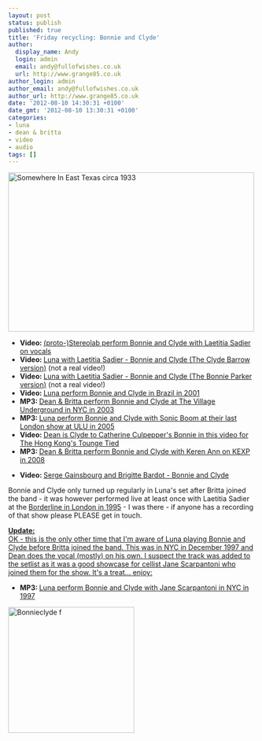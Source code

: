 ```yaml
---
layout: post
status: publish
published: true
title: 'Friday recycling: Bonnie and Clyde'
author:
  display_name: Andy
  login: admin
  email: andy@fullofwishes.co.uk
  url: http://www.grange85.co.uk
author_login: admin
author_email: andy@fullofwishes.co.uk
author_url: http://www.grange85.co.uk
date: '2012-08-10 14:30:31 +0100'
date_gmt: '2012-08-10 13:30:31 +0100'
categories:
- luna
- dean & britta
- video
- audio
tags: []
---
```

<p><a href="http://www.flickr.com/photos/puuikibeach/1660417549/" title="Somewhere In East Texas circa 1933 by puuikibeach, on Flickr"><img class="aligncenter" src="http://farm3.staticflickr.com/2349/1660417549_4ac3979c74.jpg" width="500" height="324" alt="Somewhere In East Texas circa 1933"></a></p>
<ul>
<li><strong>Video: </strong><a href="http://www.youtube.com/watch?v=soRPrNTj3nY">(proto-)Stereolab perform Bonnie and Clyde with Laetitia Sadier on vocals</a></li>
<li><strong>Video: </strong><a href="http://www.youtube.com/watch?v=tXeCLVsA5PQ">Luna with Laetitia Sadier - Bonnie and Clyde (The Clyde Barrow version)</a> (not a real video!)</li>
<li><strong>Video: </strong><a href="http://www.youtube.com/watch?v=WbM5F-UtbNA">Luna with Laetitia Sadier - Bonnie and Clyde (The Bonnie Parker version)</a> (not a real video!)</li>
<li><strong>Video: </strong><a href="http://www.youtube.com/watch?v=D3o7LYyPgaA">Luna perform Bonnie and Clyde in Brazil in 2001</a></li>
<li><strong>MP3: </strong><a href="https://www.box.com/s/7edbe124aecdd2500174">Dean & Britta perform Bonnie and Clyde at The Village Underground in NYC in 2003</a></li>
<li><strong>MP3: </strong><a href="https://www.box.com/s/3e7732af7014e016ebc9">Luna perform Bonnie and Clyde with Sonic Boom at their last London show at ULU in 2005</a></li>
<li><strong>Video: </strong><a href="http://www.youtube.com/watch?v=eW8yxOOgc2M">Dean is Clyde to Catherine Culpepper's Bonnie in this video for The Hong Kong's Tounge Tied</a></li>
<li><strong>MP3: </strong><a href="https://www.box.com/shared/c8xqnedesw">Dean & Britta perform Bonnie and Clyde with Keren Ann on KEXP in 2008</a></li>
</ul>
<ul>
<li><strong>Video: </strong><a href="http://www.youtube.com/watch?v=QKfBJMIANsM">Serge Gainsbourg and Brigitte Bardot - Bonnie and Clyde</a></li>
</ul>
<p>Bonnie and Clyde only <span class="removed_link" title="http://db.fullofwishes.co.uk/database/track/81/shows">turned up regularly in Luna's set after Britta joined the band</span> - it was however performed live at least once with Laetitia Sadier at the <a href="/database/show/1995-05-10-luna-borderline-london-uk/">Borderline in London in 1995</a> - I was there - if anyone has a recording of that show please PLEASE get in touch.</p>
<p><ins datetime="2012-08-10T20:31:49+00:00"><strong>Update:</strong><br />
OK - this is the only other time that I'm aware of Luna playing Bonnie and Clyde before Britta joined the band. This was in NYC in December 1997 and Dean does the vocal (mostly) on his own. I suspect the track was added to the setlist as it was a good showcase for cellist Jane Scarpantoni who joined them for the show. It's a treat... enjoy:</p>
<ul>
<li><strong>MP3: </strong><a href="https://www.box.com/s/1e80e30a1d40ad733fab">Luna perform Bonnie and Clyde with Jane Scarpantoni in NYC in 1997</a></li>
</ul>
<p></ins></p>
<p><a title="By Photo by one of the Barrow gang [Public domain], via Wikimedia Commons" href="http://commons.wikimedia.org/wiki/File%3ABonnieclyde_f.jpg"><img class="aligncenter" width="256" alt="Bonnieclyde f" src="http://upload.wikimedia.org/wikipedia/commons/thumb/7/7f/Bonnieclyde_f.jpg/256px-Bonnieclyde_f.jpg"/></a></p>
